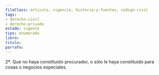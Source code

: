 ```yaml
---
fileClass: articulo, vigencia, historia-y-fuentes, codigo-civil
tags:
- derecho-civil
- derecho-privado
estado: vigente
tipo: enumerado
libro:
titulo:
parrafo:
---
```

2ª. Que no haya constituido procurador, o sólo le haya constituido para cosas o negocios especiales.